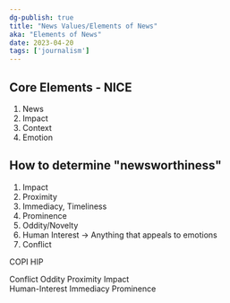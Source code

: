```yaml
---  
dg-publish: true  
title: "News Values/Elements of News"  
aka: "Elements of News"  
date: 2023-04-20  
tags: ['journalism']  
---  
```

  
## Core Elements - NICE  
  
1. News  
2. Impact   
3. Context   
4. Emotion   
  
  
## How to determine "newsworthiness"  
  
1. Impact  
2. Proximity  
3. Immediacy, Timeliness   
4. Prominence   
5. Oddity/Novelty  
6. Human Interest ->  Anything that appeals to emotions  
7. Conflict  
  
COPI HIP   
  
Conflict Oddity Proximity Impact   
Human-Interest Immediacy Prominence  
